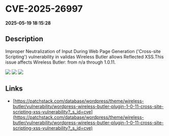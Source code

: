 # CVE-2025-26997

**2025-05-19 18:15:28**

## Description
Improper Neutralization of Input During Web Page Generation ('Cross-site Scripting') vulnerability in validas Wireless Butler allows Reflected XSS.This issue affects Wireless Butler: from n/a through 1.0.11.

![](https://img.shields.io/static/v1?label=Score&message=7.1&color=red)
![](https://img.shields.io/static/v1?label=Severity&message=HIGH&color=red)
![](https://img.shields.io/static/v1?label=CWE&message=XSS&color=green)

## Links
- [https://patchstack.com/database/wordpress/theme/wireless-butler/vulnerability/wordpress-wireless-butler-plugin-1-0-11-cross-site-scripting-xss-vulnerability?_s_id=cve](https://patchstack.com/database/wordpress/theme/wireless-butler/vulnerability/wordpress-wireless-butler-plugin-1-0-11-cross-site-scripting-xss-vulnerability?_s_id=cve)
